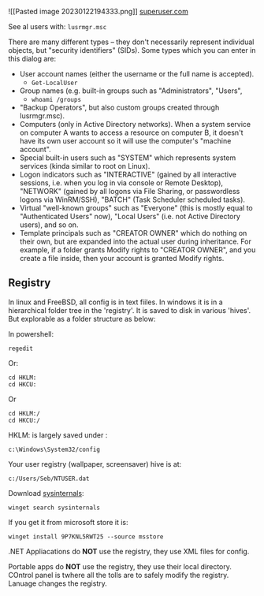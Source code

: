 
![[Pasted image 20230122194333.png]]
[superuser.com](https://superuser.com/posts/1629652/timeline)

See al users with: `lusrmgr.msc`

There are many different types – they don't necessarily represent individual objects, but "security identifiers" (SIDs). Some types which you can enter in this dialog are:

-   User account names (either the username or the full name is accepted).
	- `Get-LocalUser`
-   Group names (e.g. built-in groups such as "Administrators", "Users", 
	- `whoami /groups`
- "Backup Operators", but also custom groups created through lusrmgr.msc).
-   Computers (only in Active Directory networks). When a system service on computer A wants to access a resource on computer B, it doesn't have its own user account so it will use the computer's "machine account".
-   Special built-in users such as "SYSTEM" which represents system services (kinda similar to root on Linux).
-   Logon indicators such as "INTERACTIVE" (gained by all interactive sessions, i.e. when you log in via console or Remote Desktop), "NETWORK" (gained by all logons via File Sharing, or passwordless logons via WinRM/SSH), "BATCH" (Task Scheduler scheduled tasks).
-   Virtual "well-known groups" such as "Everyone" (this is mostly equal to "Authenticated Users" now), "Local Users" (i.e. not Active Directory users), and so on.
-   Template principals such as "CREATOR OWNER" which do nothing on their own, but are expanded into the actual user during inheritance. For example, if a folder grants Modify rights to "CREATOR OWNER", and you create a file inside, then your account is granted Modify rights.

## Registry

In linux and FreeBSD, all config is in text fiiles. In windows it is in a hierarchical folder tree in the 'registry'. It is saved to disk in various 'hives'. But explorable as a folder structure as below:

In powershell:

```
regedit
```

Or:

```
cd HKLM:
cd HKCU:
```

Or

```
cd HKLM:/
cd HKCU:/
```

HKLM: is largely saved under :
```
c:\Windows\System32/config
```

Your user registry (wallpaper, screensaver) hive is at:

```
c:/Users/Seb/NTUSER.dat
```

Download [sysinternals](https://learn.microsoft.com/en-us/sysinternals/downloads/microsoft-store):

```
winget search sysinternals
```

If you get it from microsoft store it is:

```
winget install 9P7KNL5RWT25 --source msstore
```

.NET Appliacations do __NOT__ use the registry, they use XML files for config. 

Portable apps do __NOT__ use the registry, they use their local directory. COntrol panel is twhere all the tolls are to safely modify the registry. Lanuage changes the registry.


